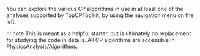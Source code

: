 You can explore the various CP algorithms in use in at least one of the analyses supported by TopCPToolkit, by using the navigation menu on the left.

!!! note
    This is meant as a helpful starter, but is ultimately no replacement for studying the code in details. All CP algorithms are accessible in [PhysicsAnalysis/Algorithms](https://acode-browser1.usatlas.bnl.gov/lxr/source/athena/PhysicsAnalysis/Algorithms/).